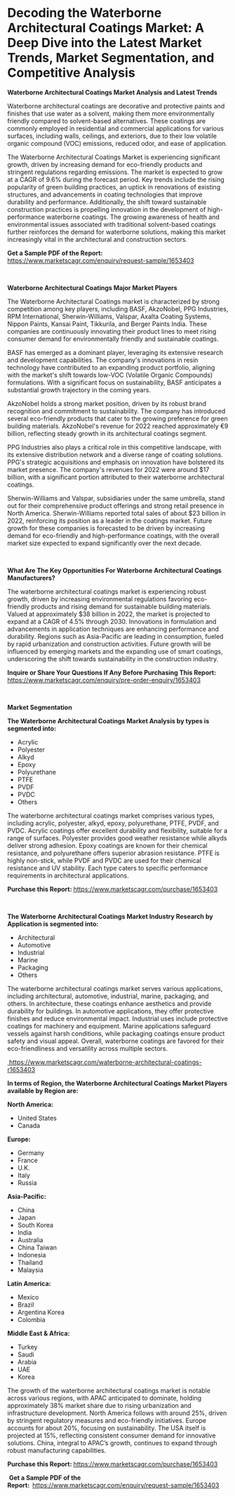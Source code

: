 <p><h1>Decoding the Waterborne Architectural Coatings Market: A Deep Dive into the Latest Market Trends, Market Segmentation, and Competitive Analysis</h1></p><p><strong>Waterborne Architectural Coatings Market Analysis and Latest Trends</strong></p>
<p><p>Waterborne architectural coatings are decorative and protective paints and finishes that use water as a solvent, making them more environmentally friendly compared to solvent-based alternatives. These coatings are commonly employed in residential and commercial applications for various surfaces, including walls, ceilings, and exteriors, due to their low volatile organic compound (VOC) emissions, reduced odor, and ease of application.</p><p>The Waterborne Architectural Coatings Market is experiencing significant growth, driven by increasing demand for eco-friendly products and stringent regulations regarding emissions. The market is expected to grow at a CAGR of 9.6% during the forecast period. Key trends include the rising popularity of green building practices, an uptick in renovations of existing structures, and advancements in coating technologies that improve durability and performance. Additionally, the shift toward sustainable construction practices is propelling innovation in the development of high-performance waterborne coatings. The growing awareness of health and environmental issues associated with traditional solvent-based coatings further reinforces the demand for waterborne solutions, making this market increasingly vital in the architectural and construction sectors.</p></p>
<p><strong>Get a Sample PDF of the Report:&nbsp;</strong> <a href="https://www.marketscagr.com/enquiry/request-sample/1653403?utm_campaign=3556&utm_medium=2&utm_source=Github&utm_content=ia&utm_term=18042025&utm_id=waterborne-architectural-coatings">https://www.marketscagr.com/enquiry/request-sample/1653403</a></p>
<p>&nbsp;</p>
<p><strong>Waterborne Architectural Coatings Major Market Players</strong></p>
<p><p>The Waterborne Architectural Coatings market is characterized by strong competition among key players, including BASF, AkzoNobel, PPG Industries, RPM International, Sherwin-Williams, Valspar, Axalta Coating Systems, Nippon Paints, Kansai Paint, Tikkurila, and Berger Paints India. These companies are continuously innovating their product lines to meet rising consumer demand for environmentally friendly and sustainable coatings.</p><p>BASF has emerged as a dominant player, leveraging its extensive research and development capabilities. The company's innovations in resin technology have contributed to an expanding product portfolio, aligning with the market's shift towards low-VOC (Volatile Organic Compounds) formulations. With a significant focus on sustainability, BASF anticipates a substantial growth trajectory in the coming years.</p><p>AkzoNobel holds a strong market position, driven by its robust brand recognition and commitment to sustainability. The company has introduced several eco-friendly products that cater to the growing preference for green building materials. AkzoNobel's revenue for 2022 reached approximately €9 billion, reflecting steady growth in its architectural coatings segment.</p><p>PPG Industries also plays a critical role in this competitive landscape, with its extensive distribution network and a diverse range of coating solutions. PPG's strategic acquisitions and emphasis on innovation have bolstered its market presence. The company's revenues for 2022 were around $17 billion, with a significant portion attributed to their waterborne architectural coatings.</p><p>Sherwin-Williams and Valspar, subsidiaries under the same umbrella, stand out for their comprehensive product offerings and strong retail presence in North America. Sherwin-Williams reported total sales of about $23 billion in 2022, reinforcing its position as a leader in the coatings market. Future growth for these companies is forecasted to be driven by increasing demand for eco-friendly and high-performance coatings, with the overall market size expected to expand significantly over the next decade.</p></p>
<p>&nbsp;</p>
<p><strong>What Are The Key Opportunities For Waterborne Architectural Coatings Manufacturers?</strong></p>
<p><p>The waterborne architectural coatings market is experiencing robust growth, driven by increasing environmental regulations favoring eco-friendly products and rising demand for sustainable building materials. Valued at approximately $38 billion in 2022, the market is projected to expand at a CAGR of 4.5% through 2030. Innovations in formulation and advancements in application techniques are enhancing performance and durability. Regions such as Asia-Pacific are leading in consumption, fueled by rapid urbanization and construction activities. Future growth will be influenced by emerging markets and the expanding use of smart coatings, underscoring the shift towards sustainability in the construction industry.</p></p>
<p><strong>Inquire or Share Your Questions If Any Before Purchasing This Report:</strong> <a href="https://www.marketscagr.com/enquiry/pre-order-enquiry/1653403?utm_campaign=3556&utm_medium=2&utm_source=Github&utm_content=ia&utm_term=18042025&utm_id=waterborne-architectural-coatings">https://www.marketscagr.com/enquiry/pre-order-enquiry/1653403</a></p>
<p>&nbsp;</p>
<p><strong>Market Segmentation</strong></p>
<p><strong>The Waterborne Architectural Coatings Market Analysis by types is segmented into:</strong></p>
<p><ul><li>Acrylic</li><li>Polyester</li><li>Alkyd</li><li>Epoxy</li><li>Polyurethane</li><li>PTFE</li><li>PVDF</li><li>PVDC</li><li>Others</li></ul></p>
<p><p>The waterborne architectural coatings market comprises various types, including acrylic, polyester, alkyd, epoxy, polyurethane, PTFE, PVDF, and PVDC. Acrylic coatings offer excellent durability and flexibility, suitable for a range of surfaces. Polyester provides good weather resistance while alkyds deliver strong adhesion. Epoxy coatings are known for their chemical resistance, and polyurethane offers superior abrasion resistance. PTFE is highly non-stick, while PVDF and PVDC are used for their chemical resistance and UV stability. Each type caters to specific performance requirements in architectural applications.</p></p>
<p><strong>Purchase this Report:&nbsp;</strong><a href="https://www.marketscagr.com/purchase/1653403?utm_campaign=3556&utm_medium=2&utm_source=Github&utm_content=ia&utm_term=18042025&utm_id=waterborne-architectural-coatings">https://www.marketscagr.com/purchase/1653403</a></p>
<p>&nbsp;</p>
<p><strong>The Waterborne Architectural Coatings Market Industry Research by Application is segmented into:</strong></p>
<p><ul><li>Architectural</li><li>Automotive</li><li>Industrial</li><li>Marine</li><li>Packaging</li><li>Others</li></ul></p>
<p><p>The waterborne architectural coatings market serves various applications, including architectural, automotive, industrial, marine, packaging, and others. In architecture, these coatings enhance aesthetics and provide durability for buildings. In automotive applications, they offer protective finishes and reduce environmental impact. Industrial uses include protective coatings for machinery and equipment. Marine applications safeguard vessels against harsh conditions, while packaging coatings ensure product safety and visual appeal. Overall, waterborne coatings are favored for their eco-friendliness and versatility across multiple sectors.</p></p>
<p><a href="https://www.marketscagr.com/waterborne-architectural-coatings-r1653403?utm_campaign=3556&utm_medium=2&utm_source=Github&utm_content=ia&utm_term=18042025&utm_id=waterborne-architectural-coatings">&nbsp;https://www.marketscagr.com/waterborne-architectural-coatings-r1653403</a></p>
<p><strong>In terms of Region, the Waterborne Architectural Coatings Market Players available by Region are:</strong></p>
<p>
    <p> <strong> North America: </strong>
        <ul>
            <li>United States</li>
            <li>Canada</li>
        </ul>
        </p> 
    <p> <strong> Europe: </strong>
        <ul>
            <li>Germany</li>
            <li>France</li>
            <li>U.K.</li>
            <li>Italy</li>
            <li>Russia</li>
        </ul>
        </p> 
    <p> <strong> Asia-Pacific: </strong>
        <ul>
            <li>China</li>
            <li>Japan</li>
            <li>South Korea</li>
            <li>India</li>
            <li>Australia</li>
            <li>China Taiwan</li>
            <li>Indonesia</li>
            <li>Thailand</li>
            <li>Malaysia</li>
        </ul>
        </p> 
    <p> <strong> Latin America: </strong>
        <ul>
            <li>Mexico</li>
            <li>Brazil</li>
            <li>Argentina Korea</li>
            <li>Colombia</li>
        </ul>
        </p> 
    <p> <strong> Middle East & Africa: </strong>
        <ul>
            <li>Turkey</li>
            <li>Saudi</li>
            <li>Arabia</li>
            <li>UAE</li>
            <li>Korea</li>
        </ul>
    </p>
    </p>
<p><p>The growth of the waterborne architectural coatings market is notable across various regions, with APAC anticipated to dominate, holding approximately 38% market share due to rising urbanization and infrastructure development. North America follows with around 25%, driven by stringent regulatory measures and eco-friendly initiatives. Europe accounts for about 20%, focusing on sustainability. The USA itself is projected at 15%, reflecting consistent consumer demand for innovative solutions. China, integral to APAC’s growth, continues to expand through robust manufacturing capabilities.</p></p>
<p><strong>Purchase this Report: </strong><a href="https://www.marketscagr.com/purchase/1653403?utm_campaign=3556&utm_medium=2&utm_source=Github&utm_content=ia&utm_term=18042025&utm_id=waterborne-architectural-coatings">https://www.marketscagr.com/purchase/1653403</a></p>
<p>&nbsp;<strong>Get a Sample PDF of the Report:&nbsp;&nbsp;</strong><a href="https://www.marketscagr.com/enquiry/request-sample/1653403?utm_campaign=3556&utm_medium=2&utm_source=Github&utm_content=ia&utm_term=18042025&utm_id=waterborne-architectural-coatings">https://www.marketscagr.com/enquiry/request-sample/1653403</a></p>
<p><strong></strong></p>
<p><p></p><p></p><p></p></p>